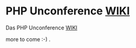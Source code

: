 # PHP Unconference [WIKI](https://github.com/bootev/php_unconference/wiki)


Das PHP Unconference [WIKI](https://github.com/bootev/php_unconference/wiki)

more to come :-)
.

